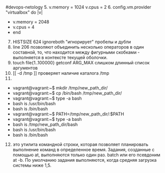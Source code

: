 #devops-netology
5. v.memory = 1024	v.cpus = 2
6. config.vm.provider "virtualbox" do |v|
   * v.memory = 2048
   * v.cpus = 4
   * end
7. HISTSIZE 624 ignoreboth "игнорирует" пробелы и дубли
8. line 206 позволяют объединить несколько операторов в один составной, то, что находится между фигурными скобками - выполняется в контексте текущей оболочки.
9. touch file{1..100000} getconf ARG_MAX слишком длинный список аргументов
10. [[ -d /tmp ]] проверяет наличие каталога /tmp
11. 
* vagrant@vagrant:~$ mkdir /tmp/new_path_dir/
* vagrant@vagrant:~$ cp /bin/bash /tmp/new_path_dir/
* vagrant@vagrant:~$ type -a bash
* bash is /usr/bin/bash
* bash is /bin/bash
* vagrant@vagrant:~$ PATH=/tmp/new_path_dir/:$PATH
* vagrant@vagrant:~$ type -a bash
* bash is /tmp/new_path_dir/bash
* bash is /usr/bin/bash
* bash is /bin/bash
12. это утилита командной строки, которая позволяет планировать выполнение команд в определенное время. Задания, созданные с помощью at, выполняются только один раз.
batch или его псевдоним at -b. По умолчанию задания выполняются, когда средняя загрузка системы ниже 1,5.
